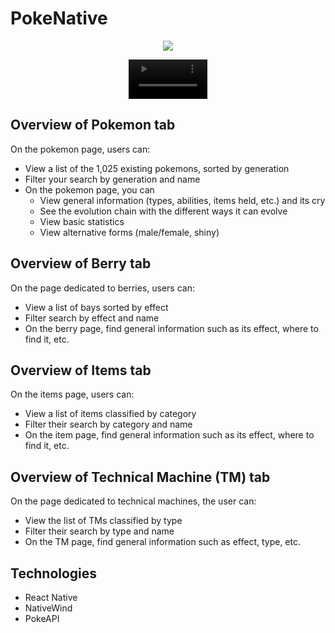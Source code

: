 # PokeNative

<p align="center">
  <a href="https://skillicons.dev">
    <img src="https://skillicons.dev/icons?i=ts,react,tailwind" />
  </a>
</p>

<p align="center">
   <video src="assets/images/readme/demo.mp4" width="25%" controls></video>
</p>

## Overview of Pokemon tab

On the pokemon page, users can: 
- View a list of the 1,025 existing pokemons, sorted by generation
- Filter your search by generation and name 
- On the pokemon page, you can
    - View general information (types, abilities, items held, etc.) and its cry
    - See the evolution chain with the different ways it can evolve
    - View basic statistics
    - View alternative forms (male/female, shiny)


## Overview of Berry tab

On the page dedicated to berries, users can: 
- View a list of bays sorted by effect
- Filter search by effect and name 
- On the berry page, find general information such as its effect, where to find it, etc.

## Overview of Items tab

On the items page, users can: 
- View a list of items classified by category
- Filter their search by category and name 
- On the item page, find general information such as its effect, where to find it, etc.


## Overview of Technical Machine (TM) tab

On the page dedicated to technical machines, the user can: 
- View the list of TMs classified by type
- Filter their search by type and name 
- On the TM page, find general information such as effect, type, etc.

## Technologies

- React Native
- NativeWind
- PokeAPI